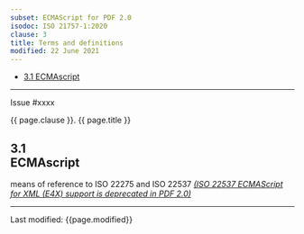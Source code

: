 ```yaml
---
subset: ECMAScript for PDF 2.0
isodoc: ISO 21757-1:2020
clause: 3
title: Terms and definitions
modified: 22 June 2021
---
```


<ul>
   <li><a href="#H3.1">3.1 ECMAscript</a>
   </li>
</ul>
<hr>

<link rel="stylesheet" href="../assets/iso-style.css">
<div class="isostyle">
<div class="fixedpopup" id="issuelink">
	Issue #xxxx
</div>


<p class="fake-h1">{{ page.clause }}. {{ page.title }}</p>

<h2 id="H3.1">3.1<br/>ECMAscript</h2>

<p>
means of reference to ISO 22275 and ISO 22537 <ins onMouseEnter="mouseEnter(this)" data-issue="70"><i>(ISO 22537 ECMAScript for XML (E4X) support is deprecated in PDF 2.0)</i></ins>
</p>

</div>


<hr>
<p class="footnote">Last modified: {{page.modified}}</p>
